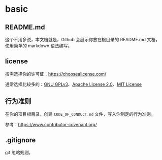 # basic

## README.md

这个不用多说，本文档就是，Github 会展示你放在根目录的 README.md 文档，使用简单的 markdown 语法编写。

## license

按需选择你的许可证：https://choosealicense.com/

通常选择比较多的：[GNU GPLv3](https://choosealicense.com/licenses/gpl-3.0/)、[Apache License 2.0](https://choosealicense.com/licenses/apache-2.0/)、[MIT License](https://choosealicense.com/licenses/mit/)

## 行为准则

在你的项目根目录，创建 `CODE_OF_CONDUCT.md` 文件，写入你制定的行为准则。

参考：https://www.contributor-covenant.org/

## .gitignore

git 忽略规则，